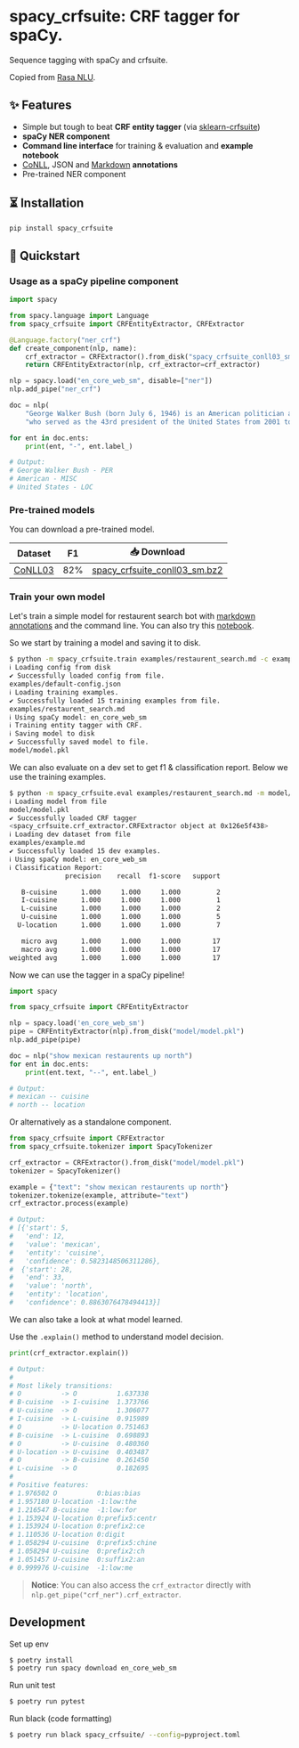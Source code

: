 # spacy_crfsuite: CRF tagger for spaCy.

Sequence tagging with spaCy and crfsuite.

Copied from [Rasa NLU](https://github.com/RasaHQ/rasa/blob/master/rasa/nlu/extractors/crf_entity_extractor.py).

## ✨ Features

- Simple but tough to beat **CRF entity tagger** (via [sklearn-crfsuite](https://github.com/TeamHG-Memex/sklearn-crfsuite))
- **spaCy NER component**
- **Command line interface** for training & evaluation and **example notebook**
- [CoNLL](https://www.aclweb.org/anthology/W03-0419/), JSON and [Markdown](https://rasa.com/docs/rasa/nlu/training-data-format/#id5) **annotations**
- Pre-trained NER component 

## ⏳ Installation

```bash
pip install spacy_crfsuite
```

## 🚀 Quickstart

### Usage as a spaCy pipeline component

```python
import spacy

from spacy.language import Language
from spacy_crfsuite import CRFEntityExtractor, CRFExtractor

@Language.factory("ner_crf")
def create_component(nlp, name):
    crf_extractor = CRFExtractor().from_disk("spacy_crfsuite_conll03_sm.bz2")
    return CRFEntityExtractor(nlp, crf_extractor=crf_extractor)

nlp = spacy.load("en_core_web_sm", disable=["ner"])
nlp.add_pipe("ner_crf")

doc = nlp(
    "George Walker Bush (born July 6, 1946) is an American politician and businessman "
    "who served as the 43rd president of the United States from 2001 to 2009.")

for ent in doc.ents:
    print(ent, "-", ent.label_)

# Output:
# George Walker Bush - PER
# American - MISC
# United States - LOC
```

### Pre-trained models

You can download a pre-trained model.

| Dataset              |  F1   | 📥 Download                                                                                                                                                                                                                                                                                                   |
| -------------------- | ------  | ------------------------------------------------------------------------------------------------------------------------------------------------------------------------------------------------------------------------ |
| [CoNLL03](https://github.com/talmago/spacy_crfsuite/blob/master/examples/02%20-%20CoNLL%202003.ipynb)            |   82% | [spacy_crfsuite_conll03_sm.bz2](https://github.com/talmago/spacy_crfsuite/releases/download/v1.1.0/spacy_crfsuite_conll03_sm.bz2) |


### Train your own model

Let's train a simple model for restaurent search bot with [markdown 
annotations](https://github.com/talmago/spacy_crfsuite/blob/master/examples/restaurent_search.md) and the command line. 
You can also try this [notebook](https://github.com/talmago/spacy_crfsuite/blob/master/examples/01%20-%20Custom%20Component.ipynb).

So we start by training a model and saving it to disk.

```sh
$ python -m spacy_crfsuite.train examples/restaurent_search.md -c examples/default-config.json -o model/ -lm en_core_web_sm
ℹ Loading config from disk
✔ Successfully loaded config from file.
examples/default-config.json
ℹ Loading training examples.
✔ Successfully loaded 15 training examples from file.
examples/restaurent_search.md
ℹ Using spaCy model: en_core_web_sm
ℹ Training entity tagger with CRF.
ℹ Saving model to disk
✔ Successfully saved model to file.
model/model.pkl
```

We can also evaluate on a dev set to get f1 & classification report. Below we use the training examples.

```sh
$ python -m spacy_crfsuite.eval examples/restaurent_search.md -m model/model.pkl -lm en_core_web_sm
ℹ Loading model from file
model/model.pkl
✔ Successfully loaded CRF tagger
<spacy_crfsuite.crf_extractor.CRFExtractor object at 0x126e5f438>
ℹ Loading dev dataset from file
examples/example.md
✔ Successfully loaded 15 dev examples.
ℹ Using spaCy model: en_core_web_sm
ℹ Classification Report:
              precision    recall  f1-score   support

   B-cuisine      1.000     1.000     1.000         2
   I-cuisine      1.000     1.000     1.000         1
   L-cuisine      1.000     1.000     1.000         2
   U-cuisine      1.000     1.000     1.000         5
  U-location      1.000     1.000     1.000         7

   micro avg      1.000     1.000     1.000        17
   macro avg      1.000     1.000     1.000        17
weighted avg      1.000     1.000     1.000        17
```

Now we can use the tagger in a spaCy pipeline!

```python
import spacy

from spacy_crfsuite import CRFEntityExtractor

nlp = spacy.load('en_core_web_sm')
pipe = CRFEntityExtractor(nlp).from_disk("model/model.pkl")
nlp.add_pipe(pipe)

doc = nlp("show mexican restaurents up north")
for ent in doc.ents:
    print(ent.text, "--", ent.label_)

# Output:
# mexican -- cuisine
# north -- location
```

Or alternatively as a standalone component.

```python
from spacy_crfsuite import CRFExtractor
from spacy_crfsuite.tokenizer import SpacyTokenizer

crf_extractor = CRFExtractor().from_disk("model/model.pkl")
tokenizer = SpacyTokenizer()

example = {"text": "show mexican restaurents up north"}
tokenizer.tokenize(example, attribute="text")
crf_extractor.process(example)

# Output:
# [{'start': 5,
#   'end': 12,
#   'value': 'mexican',
#   'entity': 'cuisine',
#   'confidence': 0.5823148506311286},
#  {'start': 28,
#   'end': 33,
#   'value': 'north',
#   'entity': 'location',
#   'confidence': 0.8863076478494413}]
```

We can also take a look at what model learned.

Use the `.explain()` method to understand model decision.

```python
print(crf_extractor.explain())

# Output:
#
# Most likely transitions:
# O          -> O          1.637338
# B-cuisine  -> I-cuisine  1.373766
# U-cuisine  -> O          1.306077
# I-cuisine  -> L-cuisine  0.915989
# O          -> U-location 0.751463
# B-cuisine  -> L-cuisine  0.698893
# O          -> U-cuisine  0.480360
# U-location -> U-cuisine  0.403487
# O          -> B-cuisine  0.261450
# L-cuisine  -> O          0.182695
# 
# Positive features:
# 1.976502 O          0:bias:bias
# 1.957180 U-location -1:low:the
# 1.216547 B-cuisine  -1:low:for
# 1.153924 U-location 0:prefix5:centr
# 1.153924 U-location 0:prefix2:ce
# 1.110536 U-location 0:digit
# 1.058294 U-cuisine  0:prefix5:chine
# 1.058294 U-cuisine  0:prefix2:ch
# 1.051457 U-cuisine  0:suffix2:an
# 0.999976 U-cuisine  -1:low:me
```

>**Notice**: You can also access the `crf_extractor` directly with ```nlp.get_pipe("crf_ner").crf_extractor```.

## Development

Set up env

```sh
$ poetry install
$ poetry run spacy download en_core_web_sm
```

Run unit test

```sh
$ poetry run pytest
```

Run black (code formatting)

```sh
$ poetry run black spacy_crfsuite/ --config=pyproject.toml
```